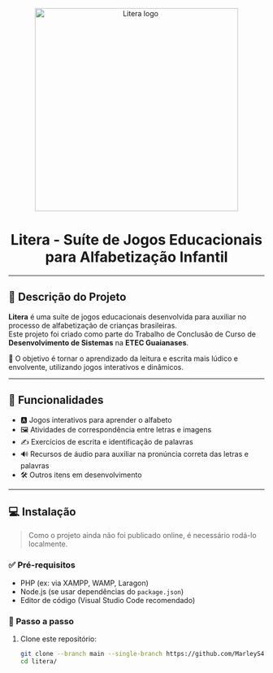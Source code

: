 <p align="center">
  <img src="https://raw.githubusercontent.com/MarleyS439/litera/master/assets/images/Litera.png" width="400" alt="Litera logo">
</p>

<h1 align="center">Litera - Suíte de Jogos Educacionais para Alfabetização Infantil</h1>

---

## 📖 Descrição do Projeto

**Litera** é uma suíte de jogos educacionais desenvolvida para auxiliar no processo de alfabetização de crianças brasileiras.  
Este projeto foi criado como parte do Trabalho de Conclusão de Curso de **Desenvolvimento de Sistemas** na **ETEC Guaianases**.

🎯 O objetivo é tornar o aprendizado da leitura e escrita mais lúdico e envolvente, utilizando jogos interativos e dinâmicos.

---

## 🧩 Funcionalidades

- 🅰️ Jogos interativos para aprender o alfabeto  
- 🖼️ Atividades de correspondência entre letras e imagens  
- ✍️ Exercícios de escrita e identificação de palavras  
- 🔊 Recursos de áudio para auxiliar na pronúncia correta das letras e palavras  
- 🛠️ Outros itens em desenvolvimento  

---

## 💻 Instalação

> Como o projeto ainda não foi publicado online, é necessário rodá-lo localmente.

### ✅ Pré-requisitos

- PHP (ex: via XAMPP, WAMP, Laragon)
- Node.js (se usar dependências do `package.json`)
- Editor de código (Visual Studio Code recomendado)

### 🚀 Passo a passo

1. Clone este repositório:
   ```bash
   git clone --branch main --single-branch https://github.com/MarleyS439/litera.git
   cd litera/

